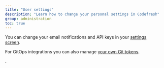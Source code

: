 ```yaml
---
title: "User settings"
description: "Learn how to change your personal settings in Codefresh"
group: administration
toc: true
---
```


You can change your email notifications and API keys in your [settings screen]({{site.baseurl}}/docs/administration/user-self-management/user-settings/).

For GitOps integrations you can also manage [your own Git tokens]({{site.baseurl}}/docs/administration/user-self-management/manage-pats/).



.